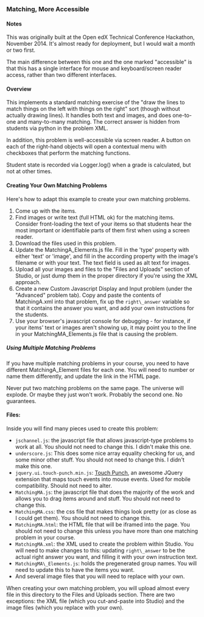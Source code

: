 ### Matching, More Accessible ###

#### Notes ####
This was originally built at the Open edX Technical Conference Hackathon, November 2014. It's almost ready for deployment, but I would wait a month or two first.

The main difference between this one and the one marked "accessible" is that this has a single interface for mouse and keyboard/screen reader access, rather than two different interfaces.


#### Overview ####
This implements a standard matching exercise of the "draw the lines to match things on the left with things on the right" sort (though without actually drawing lines). It handles both text and images, and does one-to-one and many-to-many matching. The correct answer is hidden from students via python in the problem XML.

In addition, this problem is well-accessible via screen reader. A button on each of the right-hand objects will open a contextual menu with checkboxes that perform the matching functions.

Student state is recorded via Logger.log() when a grade is calculated, but not at other times.

#### Creating Your Own Matching Problems ####

Here's how to adapt this example to create your own matching problems.

1. Come up with the items. 
2. Find images or write text (full HTML ok) for the matching items. Consider front-loading the text of your items so that students hear the most important or identifiable parts of them first when using a screen reader.
3. Download the files used in this problem.
4. Update the MatchingA\_Elements.js file. Fill in the 'type' property with either 'text' or 'image', and fill in the according property with the image's filename or with your text. The text field is used as alt text for images.
5. Upload all your images and files to the "Files and Uploads" section of Studio, or just dump them in the proper directory if you're using the XML approach.
6. Create a new Custom Javascript Display and Input problem (under the "Advanced" problem tab). Copy and paste the contents of MatchingA.xml into that problem, fix up the `right\_answer` variable so that it contains the answer you want, and add your own instructions for the students.
7. Use your browser's javascript console for debugging - for instance, if your items' text or images aren't showing up, it may point you to the line in your MatchingMA\_Elements.js file that is causing the problem.

##### Using Multiple Matching Problems #####

If you have multiple matching problems in your course, you need to have different MatchingA_Element files for each one. You will need to number or name them differently, and update the link in the HTML page.

Never put two matching problems on the same page. The universe will explode. Or maybe they just won't work. Probably the second one. No guarantees.

#### Files: ####

Inside you will find many pieces used to create this problem:

- `jschannel.js`: the javascript file that allows javascript-type problems to work at all. You should not need to change this. I didn't make this one.
- `underscore.js`: This does some nice array equality checking for us, and some minor other stuff. You should not need to change this. I didn't make this one.
- `jquery.ui.touch-punch.min.js`: [Touch Punch](https://github.com/furf/jquery-ui-touch-punch), an awesome JQuery extension that maps touch events into mouse events. Used for mobile compatibility. Should not need to alter.
- `MatchingMA.js`: the javascript file that does the majority of the work and allows you to drag items around and stuff. You should not need to change this.
- `MatchingMA.css`: the css file that makes things look pretty (or as close as I could get them). You should not need to change this.
- `MatchingMA.html`: the HTML file that will be iframed into the page. You should not need to change this unless you have more than one matching problem in your course.
- `MatchingMA.xml`: the XML used to create the problem within Studio. You will need to make changes to this: updating `right\_answer` to be the actual right answer you want, and filling it with your own instruction text.
- `MatchingMA\_Elements.js`: holds the pregenerated group names. You will need to update this to have the items you want.
- And several image files that you will need to replace with your own. 

When creating your own matching problem, you will upload almost every file in this directory to the Files and Uploads section. There are two exceptions: the XML file (which you cut-and-paste into Studio) and the image files (which you replace with your own).
